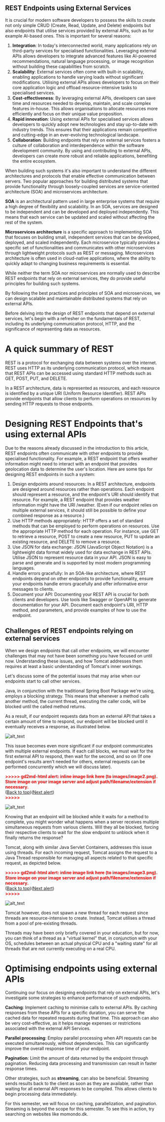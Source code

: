 ## REST Endpoints using External Services

It is crucial for modern software developers to possess the skills to create not only simple CRUD (Create, Read, Update, and Delete) endpoints but also endpoints that utilise services provided by external APIs, such as for example AI-based ones. This is important for several reasons:



1. **Integration**: In today's interconnected world, many applications rely on third-party services for specialised functionalities. Leveraging external APIs allows developers to integrate advanced features like AI-powered recommendations, natural language processing, or image recognition without building these capabilities from scratch.
2. **Scalability**: External services often come with built-in scalability, enabling applications to handle varying loads without significant modifications. Utilising external APIs allows developers to focus on their core application logic and offload resource-intensive tasks to specialised services.
3. **Cost-effectiveness**: By leveraging external APIs, developers can save time and resources needed to develop, maintain, and scale complex features in-house. This allows organisations to allocate resources more efficiently and focus on their unique value proposition.
4. **Rapid innovation**: Using external APIs for specialised services allows developers to quickly adopt new technologies and stay up-to-date with industry trends. This ensures that their applications remain competitive and cutting-edge in an ever-evolving technological landscape.
5. **Collaboration**: Building endpoints that rely on external services fosters a culture of collaboration and interdependence within the software development community. By using and contributing to external APIs, developers can create more robust and reliable applications, benefiting the entire ecosystem.

When building such systems it's also important to understand the different architectures and protocols that enable effective communication between servers. Two popular approaches for building distributed systems that provide functionality through loosely-coupled services are service-oriented architecture (SOA) and microservices architecture.

**SOA** is an architectural pattern used in large enterprise systems that require a high degree of flexibility and scalability. In an SOA, services are designed to be independent and can be developed and deployed independently. This means that each service can be updated and scaled without affecting the rest of the system.

**Microservices architecture** is a specific approach to implementing SOA that focuses on building small, independent services that can be developed, deployed, and scaled independently. Each microservice typically provides a specific set of functionalities and communicates with other microservices through lightweight protocols such as REST or messaging. Microservices architecture is often used in cloud-native applications, where the ability to quickly adapt to changing business requirements is essential.

While neither the term SOA nor microservices are normally used to describe REST endpoints that rely on external services, they do provide useful principles for building such systems. 

By following the best practices and principles of SOA and microservices, we can design scalable and maintainable distributed systems that rely on external APIs.

Before delving into the design of REST endpoints that depend on external services, let's begin with a refresher on the fundamentals of REST, including its underlying communication protocol, HTTP, and the significance of representing data as resources.


# A quick summary of REST

REST is a protocol for exchanging data between systems over the internet. REST uses HTTP as its underlying communication protocol, which means that REST APIs can be accessed using standard HTTP methods such as GET, POST, PUT, and DELETE.

In a REST architecture, data is represented as resources, and each resource is identified by a unique URI (Uniform Resource Identifier). REST APIs provide endpoints that allow clients to perform operations on resources by sending HTTP requests to those endpoints.


# Designing REST Endpoints that's using external APIs

Due to the reasons already discussed in the introduction to this article, REST endpoints often communicate with other endpoints to provide specialised functionality. For example, a REST endpoint that offers weather information might need to interact with an endpoint that provides geolocation data to determine the user's location. Here are some tips for designing REST endpoints in such a system:



1. Design endpoints around resources: In a REST architecture, endpoints are designed around resources rather than operations. Each endpoint should represent a resource, and the endpoint's URI should identify that resource. For example, a REST endpoint that provides weather information might have the URI /weather. (Even if our endpoint relies on multiple external services, it should still be possible to define your combined response as a resource.)
2. Use HTTP methods appropriately: HTTP offers a set of standard methods that can be employed to perform operations on resources. Use the appropriate HTTP method for each operation. For instance, use GET to retrieve a resource, POST to create a new resource, PUT to update an existing resource, and DELETE to remove a resource.
3. Use JSON for data exchange: JSON (JavaScript Object Notation) is a lightweight data format widely used for data exchange in REST APIs. Utilise JSON to represent resource data in your API. JSON is easy to parse and generate and is supported by most modern programming languages.
4. Handle errors gracefully: In an SOA-like architecture, where REST endpoints depend on other endpoints to provide functionality, ensure your endpoints handle errors gracefully and offer informative error messages to clients.
5. Document your API: Documenting your REST API is crucial for both clients and developers. Use tools like Swagger or OpenAPI to generate documentation for your API. Document each endpoint's URI, HTTP method, and parameters, and provide examples of how to use the endpoint.


## Challenges of REST endpoints relying on external services

When we design endpoints that call other endpoints, we will encounter challenges that may not have been something you have focused on until now. Understanding these issues, and how Tomcat addresses them requires at least a basic understanding of Tomcat's inner workings. 

Let's discuss some of  the potential issues that may arise when our endpoints start to call other services.

Java, in conjunction with the traditional Spring Boot Package we're using, employs a blocking strategy. This means that whenever a method calls another method, the current thread, executing the caller code, will be blocked until the called method returns.

As a result, if our endpoint requests data from an external API that takes a certain amount of time to respond, our endpoint will be blocked until it eventually receives a response, as illustrated below.


![alt_text](p1.png)


This issue becomes even more significant if our endpoint communicates with multiple external endpoints. If each call blocks, we must wait for the first external API to respond, then wait for the second, and so on (If one endpoint's results aren't needed for others, external requests can be performed concurrently which we will discuss later).



<p id="gdcalert2" ><span style="color: red; font-weight: bold">>>>>>  gd2md-html alert: inline image link here (to images/image2.png). Store image on your image server and adjust path/filename/extension if necessary. </span><br>(<a href="#">Back to top</a>)(<a href="#gdcalert3">Next alert</a>)<br><span style="color: red; font-weight: bold">>>>>> </span></p>


![alt_text](images/image2.png "image_tooltip")


Knowing that an endpoint will be blocked while it waits for a method to complete, you might wonder what happens when a server receives multiple simultaneous requests from various clients. Will they all be blocked, forcing their respective clients to wait for the slow endpoint to unblock when it finally returns the response?

Tomcat, along with similar Java Servlet Containers, addresses this issue using threads. For each incoming request, Tomcat assigns the request to a Java Thread responsible for managing all aspects related to that specific request, as depicted below.



<p id="gdcalert3" ><span style="color: red; font-weight: bold">>>>>>  gd2md-html alert: inline image link here (to images/image3.png). Store image on your image server and adjust path/filename/extension if necessary. </span><br>(<a href="#">Back to top</a>)(<a href="#gdcalert4">Next alert</a>)<br><span style="color: red; font-weight: bold">>>>>> </span></p>


![alt_text](images/image3.png "image_tooltip")


Tomcat however, does not spawn a new thread for each request since threads are resource-intensive to create. Instead, Tomcat utilises a thread from a pool of pre-existing threads.

Threads may have been only briefly covered in your education, but for now, you can think of a thread as a "virtual kernel" that, in conjunction with your OS, schedules between an actual physical CPU and a "waiting state" for all threads that are not currently executing on a real CPU.


# Optimising endpoints using external APIs

Continuing our focus on designing endpoints that rely on external APIs, let's investigate some strategies to enhance performance of such endpoints.

**Caching**: Implement caching to minimise calls to external APIs. By caching responses from these APIs for a specific duration, you can serve the cached data for repeated requests during that time. This approach can also be very  cost-effective, as it helps manage expenses or restrictions associated with the external API Services.

**Parallel processing**: Employ parallel processing when API requests can be executed simultaneously, without dependencies. This can significantly improve the overall response time of your endpoint.

**Pagination**: Limit the amount of data returned by the endpoint through pagination. Reducing data processing and transmission can result in faster response times.

Other strategies, such as **streaming**, can also be beneficial. Streaming sends results back to the client as soon as they are available, rather than waiting for all external API responses to be compiled. This allows clients to begin processing data immediately.

For this semester, we will focus on caching, parallelization, and pagination. Streaming is beyond the scope for this semester. To see this in action, try searching on websites like momondo.dk.
